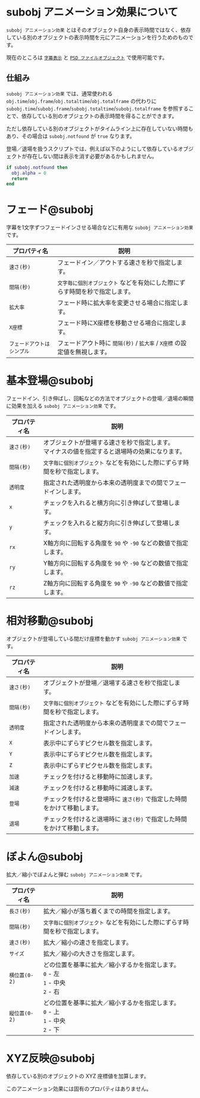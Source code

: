 # subobj アニメーション効果について

`subobj アニメーション効果` とはそのオブジェクト自身の表示時間ではなく、依存している別のオブジェクトの表示時間を元にアニメーションを行うためのものです。

現在のところは [`字幕表示`](obj.md#字幕表示) と [`PSD ファイルオブジェクト`](obj.md#PSD_ファイルオブジェクト) で使用可能です。

## 仕組み

`subobj アニメーション効果` では、通常使われる `obj.time`/`obj.frame`/`obj.totaltime`/`obj.totalframe` の代わりに `subobj.time`/`subobj.frame`/`subobj.totaltime`/`subobj.totalframe` を参照することで、依存している別のオブジェクトの表示時間を得ることができます。

ただし依存している別のオブジェクトがタイムライン上に存在していない時間もあり、その場合は `subobj.notfound` が `true` なります。

登場／退場を扱うスクリプトでは、例えば以下のようにして依存しているオブジェクトが存在しない間は表示を消す必要があるかもしれません。

```lua
if subobj.notfound then
  obj.alpha = 0
  return
end
```

# フェード@subobj

字幕を1文字ずつフェードインさせる場合などに有用な `subobj アニメーション効果` です。

プロパティ名|説明
---|---
`速さ(秒)`|フェードイン／アウトする速さを秒で指定します。
`間隔(秒)`|`文字毎に個別オブジェクト` などを有効にした際にずらす時間を秒で指定します。
`拡大率`|フェード時に拡大率を変更させる場合に指定します。
`X座標`|フェード時にX座標を移動させる場合に指定します。
`フェードアウトはシンプル`|フェードアウト時に `間隔(秒)` / `拡大率` / `X座標` の設定値を無視します。

# 基本登場@subobj

フェードイン、引き伸ばし、回転などの方法でオブジェクトの登場／退場の瞬間に効果を加える `subobj アニメーション効果` です。

プロパティ名|説明
---|---
`速さ(秒)`|オブジェクトが登場する速さを秒で指定します。<br>マイナスの値を指定すると退場時の効果になります。
`間隔(秒)`|`文字毎に個別オブジェクト` などを有効にした際にずらす時間を秒で指定します。
`透明度`|指定された透明度から本来の透明度までの間でフェードインします。
`x`|チェックを入れると横方向に引き伸ばして登場します。
`y`|チェックを入れると縦方向に引き伸ばして登場します。
`rx`|X軸方向に回転する角度を `90` や `-90` などの数値で指定します。
`ry`|Y軸方向に回転する角度を `90` や `-90` などの数値で指定します。
`rz`|Z軸方向に回転する角度を `90` や `-90` などの数値で指定します。

# 相対移動@subobj

オブジェクトが登場している間だけ座標を動かす `subobj アニメーション効果` です。

プロパティ名|説明
---|---
`速さ(秒)`|オブジェクトが登場／退場する速さを秒で指定します。
`間隔(秒)`|`文字毎に個別オブジェクト` などを有効にした際にずらす時間を秒で指定します。
`透明度`|指定された透明度から本来の透明度までの間でフェードインします。
`X`|表示中にずらすピクセル数を指定します。
`Y`|表示中にずらすピクセル数を指定します。
`Z`|表示中にずらすピクセル数を指定します。
`加速`|チェックを付けると移動時に加速します。
`減速`|チェックを付けると移動時に減速します。
`登場`|チェックを付けると登場時に `速さ(秒)` で指定した時間をかけて移動します。
`退場`|チェックを付けると退場時に `速さ(秒)` で指定した時間をかけて移動します。

# ぼよん@subobj

拡大／縮小でぼよんと弾む `subobj アニメーション効果` です。

プロパティ名|説明
---|---
`長さ(秒)`|拡大／縮小が落ち着くまでの時間を指定します。
`間隔(秒)`|`文字毎に個別オブジェクト` などを有効にした際にずらす時間を秒で指定します。
`速さ(秒)`|拡大／縮小の速さを指定します。
`サイズ`|拡大／縮小の大きさを指定します。
`横位置(0-2)`|どの位置を基準に拡大／縮小するかを指定します。<br>`0` - 左<br>`1` - 中央<br>`2` - 右
`縦位置(0-2)`|どの位置を基準に拡大／縮小するかを指定します。<br>`0` - 上<br>`1` - 中央<br>`2` - 下

# XYZ反映@subobj

依存している別のオブジェクトの XYZ 座標値を加算します。

このアニメーション効果には固有のプロパティはありません。